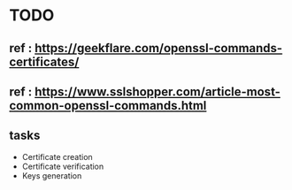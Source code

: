 # TODO
## ref : https://geekflare.com/openssl-commands-certificates/
## ref : https://www.sslshopper.com/article-most-common-openssl-commands.html
## tasks
- Certificate creation
- Certificate verification
- Keys generation